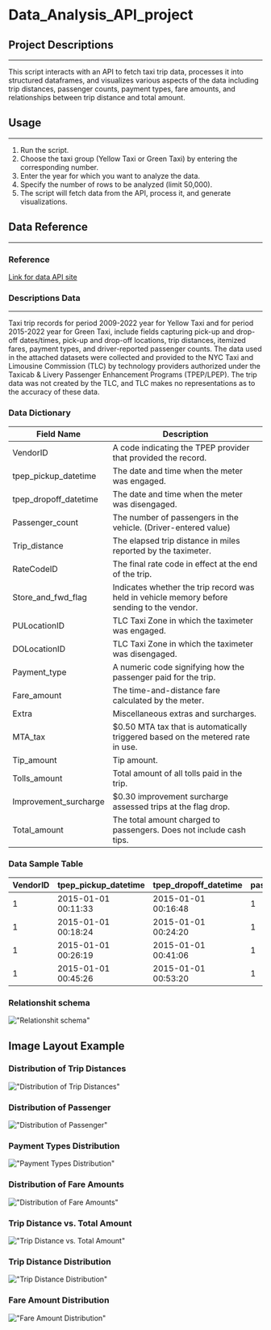 # Data_Analysis_API_project

## Project Descriptions
***
This script interacts with an API to fetch taxi trip data, processes it into structured dataframes, and visualizes various aspects of the data including trip distances, passenger counts, payment types, fare amounts, and relationships between trip distance and total amount.

## Usage
***
1. Run the script.
2. Choose the taxi group (Yellow Taxi or Green Taxi) by entering the corresponding number.
3. Enter the year for which you want to analyze the data.
4. Specify the number of rows to be analyzed (limit 50,000).
5. The script will fetch data from the API, process it, and generate visualizations.

## Data Reference
***
### Reference
[Link for data API site](https://www.nyc.gov/site/tlc/about/tlc-trip-record-data.page)

### Descriptions Data
***
Taxi trip records for period 2009-2022 year for Yellow Taxi and for period 2015-2022 year for Green Taxi, include fields capturing pick-up and drop-off dates/times, pick-up and drop-off locations, trip distances, itemized fares, payment types, and driver-reported passenger counts. The data used in the attached datasets were collected and provided to the NYC Taxi and Limousine Commission (TLC) by technology providers authorized under the Taxicab & Livery Passenger Enhancement Programs (TPEP/LPEP). The trip data was not created by the TLC, and TLC makes no representations as to the accuracy of these data.

### Data Dictionary

| Field Name             | Description                  |
|------------------------|------------------------------|
| VendorID               | A code indicating the TPEP provider that provided the record. |
| tpep_pickup_datetime  | The date and time when the meter was engaged. |
| tpep_dropoff_datetime | The date and time when the meter was disengaged. |
| Passenger_count        | The number of passengers in the vehicle. (Driver-entered value) |
| Trip_distance         | The elapsed trip distance in miles reported by the taximeter. |
| RateCodeID            | The final rate code in effect at the end of the trip. |
| Store_and_fwd_flag    | Indicates whether the trip record was held in vehicle memory before sending to the vendor. |
| PULocationID          | TLC Taxi Zone in which the taximeter was engaged. |
| DOLocationID          | TLC Taxi Zone in which the taximeter was disengaged. |
| Payment_type          | A numeric code signifying how the passenger paid for the trip. |
| Fare_amount           | The time-and-distance fare calculated by the meter. |
| Extra                 | Miscellaneous extras and surcharges. |
| MTA_tax               | $0.50 MTA tax that is automatically triggered based on the metered rate in use. |
| Tip_amount            | Tip amount. |
| Tolls_amount          | Total amount of all tolls paid in the trip. |
| Improvement_surcharge | $0.30 improvement surcharge assessed trips at the flag drop. |
| Total_amount          | The total amount charged to passengers. Does not include cash tips. |

### Data Sample Table

| VendorID | tpep_pickup_datetime | tpep_dropoff_datetime | passenger_count | trip_distance | RatecodeID | store_and_fwd_flag | PULocationID | DOLocationID | payment_type | fare_amount | extra | mta_tax | tip_amount | tolls_amount | improvement_surcharge | total_amount | congestion_surcharge | airport_fee |
|----------|-----------------------|------------------------|-----------------|---------------|------------|--------------------|--------------|--------------|--------------|-------------|-------|---------|------------|--------------|-----------------------|--------------|----------------------|-------------|
| 1        | 2015-01-01 00:11:33   | 2015-01-01 00:16:48    | 1               | 1.0           | 1          | N                  | 41           | 166          | 1            | 5.7         | 0.5   | 0.5     | 1.4        | 0.0          | 0.0                   | 8.4          |                      |             |
| 1        | 2015-01-01 00:18:24   | 2015-01-01 00:24:20    | 1               | 0.9           | 1          | N                  | 166          | 238          | 3            | 6.0         | 0.5   | 0.5     | 0.0        | 0.0          | 0.0                   | 7.3          |                      |             |
| 1        | 2015-01-01 00:26:19   | 2015-01-01 00:41:06    | 1               | 3.5           | 1          | N                  | 238          | 162          | 1            | 13.2        | 0.5   | 0.5     | 2.9        | 0.0          | 0.0                   | 17.4         |                      |             |
| 1        | 2015-01-01 00:45:26   | 2015-01-01 00:53:20    | 1               | 2.1           | 1          | N                  | 162          | 263          | 1            | 8.2         | 0.5   | 0.5     | 2.37       | 0.0          | 0.0                   | 11.87        |                      |             |

### Relationshit schema
!["Relationshit schema"](https://github.com/ShamansIT/Data_Analysis_API_project/blob/main/image/Relationshit_schema.png?raw=true)
## Image Layout Example

### Distribution of Trip Distances
!["Distribution of Trip Distances"](https://github.com/ShamansIT/Data_Analysis_API_project/blob/main/image/plot_layout_1.png?raw=true)

### Distribution of Passenger
!["Distribution of Passenger"](https://github.com/ShamansIT/Data_Analysis_API_project/blob/main/image/plot_layout_2.png?raw=true)

### Payment Types Distribution
!["Payment Types Distribution"](https://github.com/ShamansIT/Data_Analysis_API_project/blob/main/image/plot_layout_3.png?raw=true)

### Distribution of Fare Amounts
!["Distribution of Fare Amounts"](https://github.com/ShamansIT/Data_Analysis_API_project/blob/main/image/plot_layout_4.png?raw=true)

### Trip Distance vs. Total Amount
!["Trip Distance vs. Total Amount"](https://github.com/ShamansIT/Data_Analysis_API_project/blob/main/image/plot_layout_5.png?raw=true)

### Trip Distance Distribution
!["Trip Distance Distribution"](https://github.com/ShamansIT/Data_Analysis_API_project/blob/main/image/plot_layout_6.png?raw=true)

### Fare Amount Distribution
!["Fare Amount Distribution"](https://github.com/ShamansIT/Data_Analysis_API_project/blob/main/image/plot_layout_7.png?raw=true)

